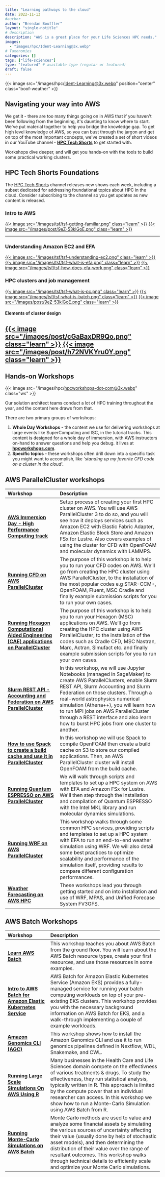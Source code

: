 ```yaml
---
title: "Learning pathways to the cloud"
date: 2022-11-13
#author
author: "Brendan Bouffler"
layout: "single-notitle"
# description
description: "AWS is a great place for your Life Sciences HPC needs."
images:
  - "images/hpc/Ident-Learning@3x.webp"
# Taxonomies
categories: []
tags: ["life-sciences"]
type: "featured" # available type (regular or featured)
draft: false
---
```


<style>
.boof-weather {
  float:center !important;
  width:1110px;
  padding: 0px;
  }
</style>

{{< image src="/images/hpc/Ident-Learning@3x.webp" position="center" class="boof-weather" >}}

## Navigating your way into AWS

We get it - there are too many things going on in AWS that if you haven't been following from the beginning, it's daunting to know where to start. We've put material together to help you bridge the knowledge gap. To get high level knowledge of AWS, so you can bust through the jargon and get on top of the most important concepts, we've created a set of short videos in our YouTube channel - **[HPC Tech Shorts](https://hpc.news/techshorts)** to get started with.

Workshops dive deeper, and will get you hands-on with the tools to build some practical working clusters. 

## HPC Tech Shorts Foundations

The [HPC Tech Shorts](https://hpc.news/techshorts) channel releases new shows each week, including a subset dedicated for addressing foundational topics about HPC in the cloud. Consider subscribing to the channel so you get updates as new content is released.

<style>
.learn {
  width:350px;
  padding: 0px;
  }
</style>

### Intro to AWS

<a href="https://youtu.be/KHx22oJSNso">{{< image src="/images/tsf/tsf-getting-familiar.png" class="learn" >}}</a>
<a href="https://youtu.be/9eZ-53klGoE">{{< image src="/images/post/9eZ-53klGoE.png" class="learn" >}}</a>

----

### Understanding Amazon EC2 and EFA

<a href="https://youtu.be/1y5Ix2HS8sw">{{< image src="/images/tsf/tsf-understanding-ec2.png" class="learn" >}}</a>
<a target="2022-10-28" href="https://youtu.be/inJxFXMMp0U">{{< image src="/images/tsf/tsf-what-is-efa.png" class="learn" >}}</a>
<a href="https://youtu.be/XyllOcIQ_jM">{{< image src="/images/tsf/tsf-how-does-efa-work.png" class="learn" >}}</a>

### HPC clusters and job management

<a href="https://youtu.be/gmw7A3kOh60">{{< image src="/images/tsf/tsf-what-is-pc.png" class="learn" >}}</a>
<a href="https://youtu.be/24tBOQDAyUA">{{< image src="/images/tsf/tsf-what-is-batch.png" class="learn" >}}</a>
<a href="https://youtu.be/9eZ-53klGoE">{{< image src="/images/post/9eZ-53klGoE.png" class="learn" >}}</a>

#### Elements of cluster design

<a href="https://youtu.be/cGaBaxDR9Qo">{{< image src="/images/post/cGaBaxDR9Qo.png" class="learn" >}}</a>
<a href="https://youtu.be/h72NVKYru0Y">{{< image src="/images/post/h72NVKYru0Y.png" class="learn" >}}</a>
---

<style>
.ws {
  float:right !important;
  width:550px;
  padding: 0px;
  }
</style>

## Hands-on Workshops

{{< image src="/images/hpc/hpcworkshops-dot-com@3x.webp" class="ws" >}}

Our solution architect teams conduct a lot of HPC training throughout the year, and the content here draws from that.

There are two primary groups of workshops:

1. **Whole Day Workshops** - the content we use for delivering workshops at large events like SuperComputing and ISC, in the tutorial tracks. This content is designed for a whole day of immersion, with AWS instructors on-hand to answer questions and help you debug. it lives at **[hpcworkshops.com](https://hpcworkshops.com)**.
2. **Specific topics** - these workshops often drill down into a specific task you might want to accomplish, like '*standing up my favorite CFD code on a cluster in the cloud*'.

## AWS ParallelCluster workshops
| Workshop  | Description  |
| :----------- | :-------------|
| **[AWS Immersion Day - High Performance Computing track](https://catalog.us-east-1.prod.workshops.aws/workshops/f5746dfb-de90-45cb-bf5c-d05419a20dae)** | Setup process of creating your first HPC cluster on AWS. You will use AWS ParallelCluster 3 to do so, and you will see how it deploys services such as Amazon EC2 with Elastic Fabric Adapter, Amazon Elastic Block Store and Amazon FSx for Lustre. Also covers examples of using the cluster for CFD with OpenFOAM and molecular dynamics with LAMMPS. |
| **[Running CFD on AWS ParallelCluster](https://catalog.us-east-1.prod.workshops.aws/workshops/21c996a7-8ec9-42a5-9fd6-00949d151bc2)**|  The purpose of this workshop is to help you to run your CFD codes on AWS. We’ll go from creating the HPC cluster using AWS ParallelCluster, to the installation of the most popular codes e.g STAR-CCM+, OpenFOAM, Fluent, MSC Cradle and finally example submission scripts for you to run your own cases.  |
| **[Running Hexagon Computational Aided Engineering (CAE) applications on ParallelCluster](https://catalog.workshops.aws/cae-hexagon)**  | The purpose of this workshop is to help you to run your Hexagon (MSC) applications on AWS. We’ll go from creating the HPC cluster using AWS ParallelCluster, to the installation of the codes such as Cradle CFD, MSC Nastran, Marc, Actran, Simufact etc. and finally example submission scripts for you to run your own cases.|
| **[Slurm REST API - Accounting and Federation on AWS ParallelCluster](https://catalog.workshops.aws/hpc-slurm)**|  In this workshop, we will use Jupyter Notebooks (managed in SageMaker) to create AWS ParallelClusters, enable Slurm REST API, Slurm Accounting and Slurm Federation on those clusters. Through a real-world astrophysics numerical simulation (Athena++), you will learn how to run MPI jobs on AWS ParallelCluster through a REST interface and also learn how to burst HPC jobs from one cluster to another.  |
| **[How to use Spack to create a build cache and use it in ParallelCluster](https://catalog.us-east-1.prod.workshops.aws/workshops/3b03d3bb-2a2e-41e5-a3ee-7771f36e6982)**| In this workshop we will use Spack to compile OpenFOAM then create a build cache on S3 to store our compiled applications. Then, an AWS ParallelCluster cluster will install OpenFOAM from the build cache.  |
| **[Running Quantum ESPRESSO on AWS ParallelCluster](https://catalog.us-east-1.prod.workshops.aws/workshops/c1fb813d-e925-4325-908e-dd4fef6f43f4)**| We will walk through scripts and templates to set up a HPC system on AWS with EFA and Amazon FSx for Lustre. We'll then step through the installation and compilation of Quantum ESPRESSO with the Intel MKL library and run molecular dynamics simulations.  |
| **[Running WRF on AWS ParallelCluster](https://catalog.us-east-1.prod.workshops.aws/workshops/7bed597e-98dc-48d7-88a5-b0bc87d1a459)**| This workshop walks through some common HPC services, providing scripts and templates to set up a HPC system with EFA to run an end-to-end weather simulation using WRF. We will also detail some best practices to optimize scalability and performance of the simulation itself, providing results to compare different configuration performances.  |
| **[Weather Forecasting on AWS HPC](https://weather.hpcworkshops.com/)**| These workshops lead you through getting started and on into installation and use of WRF, MPAS, and Unified Forecase System FV3GFS.  |

## AWS Batch Workshops

| Workshop  | Description  |
| :----------- | :-------------|
| **[Learn AWS Batch](https://catalog.us-east-1.prod.workshops.aws/workshops/81ff4a6e-0a3c-41d4-be17-6ffc942d6451)**| This workshop teaches you about AWS Batch from the ground floor. You will learn about the AWS Batch resource types, create your first resources, and use those resources in some examples.  |
| **[Intro to AWS Batch for Amazon Elastic Kubernetes Service](https://catalog.us-east-1.prod.workshops.aws/workshops/b67b6665-f7a2-427f-affb-caccd087d50d)**| AWS Batch for Amazon Elastic Kubernetes Service (Amazon EKS) provides a fully-managed service for running your batch computing workloads on top of your pre-existing EKS clusters. This workshop provides you with the necessary background information on AWS Batch for EKS, and a walk-through implementing a couple of example workloads.   |
| **[Amazon Genomics CLI (AGC)](https://catalog.us-east-1.prod.workshops.aws/workshops/fa1442ae-312d-4d8c-93f9-f925b7385c34)**| This workshop shows how to install the Amazon Genomics CLI and use it to run genomics pipelines defined in Nextflow, WDL, Snakemake, and CWL.|
| **[Running Large Scale Simulations On AWS Using R](https://catalog.us-east-1.prod.workshops.aws/workshops/4522540d-c97b-482b-9725-3f5ce058e6b8)**|  Many businesses in the Health Care and Life Sciences domain compete on the effectivness of various treatments & drugs. To study the effectiveness, they run statistical analysis, typically written in R. This approach is limited by the compute power that an individual researcher can access. In this workshop we show how to run a Monte-Carlo Simulation using AWS Batch from R.  |
| **[Running Monte-Carlo Simulations on AWS Batch](https://catalog.us-east-1.prod.workshops.aws/workshops/f0e00661-b38d-43d3-b731-7fb608e71d32)**|  Monte Carlo methods are used to value and analyze some financial assets by simulating the various sources of uncertainty affecting their value (usually done by help of stochastic asset models), and then determining the distribution of their value over the range of resultant outcomes. This workshop walks through technical details to efficiently scale and optimize your Monte Carlo simulations.  |

